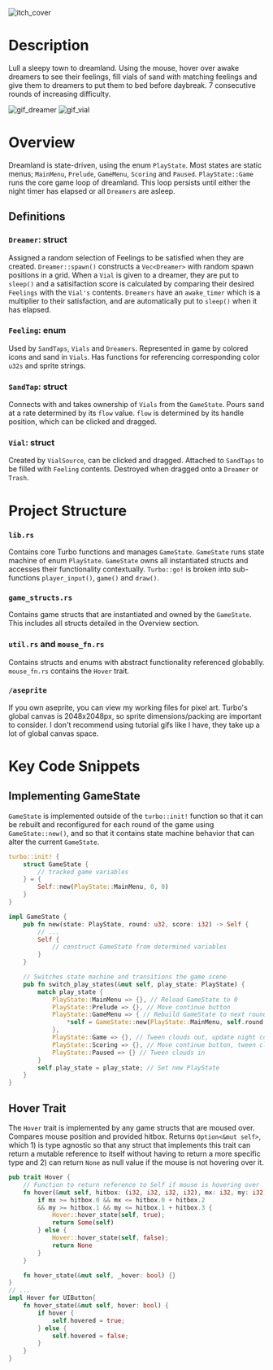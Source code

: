 ![itch_cover](https://github.com/user-attachments/assets/11e8a510-ec2d-4ceb-98cf-732a5f37452c)
# Description
Lull a sleepy town to dreamland. Using the mouse, hover over awake dreamers to see their feelings, fill vials of sand with matching feelings and give them to dreamers to put them to bed before daybreak. 7 consecutive rounds of increasing difficulty.

![gif_dreamer](https://github.com/user-attachments/assets/25a6c273-8d81-494b-a8a3-0e60904a66d5) ![gif_vial](https://github.com/user-attachments/assets/c59614a9-b368-4e38-957b-28fd32de5d64)

# Overview
Dreamland is state-driven, using the enum ``PlayState``. Most states are static menus; ``MainMenu``, ``Prelude``, ``GameMenu``, ``Scoring`` and `Paused`. `PlayState::Game` runs the core game loop of dreamland. This loop persists until either the night timer has elapsed or all ``Dreamers`` are asleep.
## Definitions
### ``Dreamer``: struct
Assigned a random selection of Feelings to be satisfied when they are created. ``Dreamer::spawn()`` constructs a ``Vec<Dreamer>`` with random spawn positions in a grid. When a ``Vial`` is given to a dreamer, they are put to ``sleep()`` and a satisifaction score is calculated by comparing their desired ``Feelings`` with the ``Vial's`` contents. ``Dreamers`` have an ``awake_timer`` which is a multiplier to their satisfaction, and are automatically put to ``sleep()`` when it has elapsed.
### ``Feeling``: enum
Used by ``SandTaps``, ``Vials`` and ``Dreamers``. Represented in game by colored icons and sand in ``Vials``. Has functions for referencing corresponding color ``u32s`` and sprite strings.
### ``SandTap``: struct
Connects with and takes ownership of ``Vials`` from the ``GameState``. Pours sand at a rate determined by its ``flow`` value. ``flow`` is determined by its handle position, which can be clicked and dragged.
### ``Vial``: struct
Created by ``VialSource``, can be clicked and dragged. Attached to ``SandTaps`` to be filled with ``Feeling`` contents. Destroyed when dragged onto a ``Dreamer`` or ``Trash``.

# Project Structure

### ``lib.rs``
Contains core Turbo functions and manages ``GameState``. ``GameState`` runs state machine of enum ``PlayState``. ``GameState`` owns all instantiated structs and accesses their functionality contextually. ``Turbo::go!`` is broken into sub-functions ``player_input()``, ``game()`` and ``draw()``.
### ``game_structs.rs``
Contains game structs that are instantiated and owned by the ``GameState``. This includes all structs detailed in the Overview section.
### ``util.rs`` and ``mouse_fn.rs``
Contains structs and enums with abstract functionality referenced globablly. ``mouse_fn.rs`` contains the ``Hover`` trait.
### ``/aseprite``
If you own aseprite, you can view my working files for pixel art. Turbo's global canvas is 2048x2048px, so sprite dimensions/packing are important to consider. I don't recommend using tutorial gifs like I have, they take up a lot of global canvas space.

# Key Code Snippets
## Implementing GameState
``GameState`` is implemented outside of the ``turbo::init!`` function so that it can be rebuilt and reconfigured for each round of the game using ``GameState::new()``, and so that it contains state machine behavior that can alter the current ``GameState``.
```rust
turbo::init! {
    struct GameState {
        // tracked game variables
    } = {
        Self::new(PlayState::MainMenu, 0, 0)
    }
}

impl GameState {
    pub fn new(state: PlayState, round: u32, score: i32) -> Self {
        // ...
        Self {
            // construct GameState from determined variables
        }
    }

    // Switches state machine and transitions the game scene
    pub fn switch_play_states(&mut self, play_state: PlayState) {
        match play_state {
            PlayState::MainMenu => {}, // Reload GameState to 0
            PlayState::Prelude => {}, // Move continue button
            PlayState::GameMenu => { // Rebuild GameState to next round, tween PlayerArea in
                *self = GameState::new(PlayState::MainMenu, self.round + 1, self.game_score); // Rebuild GameState
            },
            PlayState::Game => {}, // Tween clouds out, update night counter, reset wake timer
            PlayState::Scoring => {}, // Move continue button, tween clouds in and PlayerArea out, reset some of GameState, calculate score
            PlayState::Paused => {} // Tween clouds in
        }
        self.play_state = play_state; // Set new PlayState
    }
}
```

## Hover Trait
The ``Hover`` trait is implemented by any game structs that are moused over. Compares mouse position and provided hitbox. Returns ``Option<&mut self>``, which 1) is type agnostic so that any struct that implements this trait can return a mutable reference to itself without having to return a more specific type and 2) can return ``None`` as null value if the mouse is not hovering over it.
```rust
pub trait Hover {
    // Function to return reference to Self if mouse is hovering over
    fn hover(&mut self, hitbox: (i32, i32, i32, i32), mx: i32, my: i32) -> Option<&mut Self> {
        if mx >= hitbox.0 && mx <= hitbox.0 + hitbox.2 
        && my >= hitbox.1 && my <= hitbox.1 + hitbox.3 {
            Hover::hover_state(self, true);
            return Some(self)
        } else {
            Hover::hover_state(self, false);
            return None
        }
    }

    fn hover_state(&mut self, _hover: bool) {}
}
// ...
impl Hover for UIButton{
    fn hover_state(&mut self, hover: bool) {
        if hover {
            self.hovered = true;
        } else {
            self.hovered = false;
        }
    }
}
```
